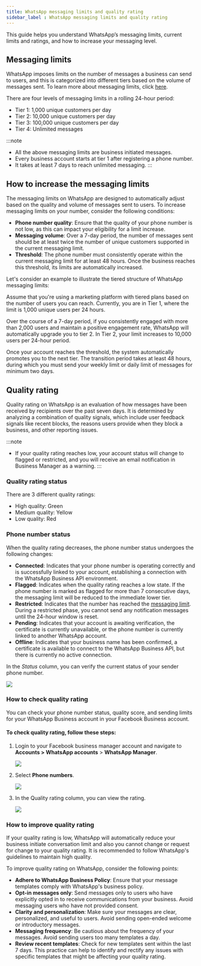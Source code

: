 ```yaml
---
title: WhatsApp messaging limits and quality rating
sidebar_label : WhatsApp messaging limits and quality rating
---
```


This guide helps you understand WhatsApp’s messaging limits, current limits and ratings, and how to increase your messaging level.

## Messaging limits

WhatsApp imposes limits on the number of messages a business can send to users, and this is categorized into different tiers based on the volume of messages sent. To learn more about messaging limits, click [here](https://developers.facebook.com/docs/whatsapp/messaging-limits). 

There are four levels of messaging limits in a rolling 24-hour period:

* Tier 1: 1,000 unique customers per day
* Tier 2: 10,000 unique customers per day
* Tier 3: 100,000 unique customers per day
* Tier 4: Unlimited messages

:::note
* All the above messaging limits are business initiated messages.
* Every business account starts at tier 1 after registering a phone number.
* It takes at least 7 days to reach unlimited messaging.
:::

## How to increase the messaging limits

The messaging limits on WhatsApp are designed to automatically adjust based on the quality and volume of messages sent to users. To increase messaging limits on your number, consider the following conditions:

* **Phone number quality**: Ensure that the quality of your phone number is not low, as this can impact your eligibility for a limit increase. 
* **Messaging volume**: Over a 7-day period, the number of messages sent should be at least twice the number of unique customers supported in the current messaging limit.
* **Threshold**: The phone number must consistently operate within the current messaging limit for at least 48 hours. Once the business reaches this threshold, its limits are automatically increased.


Let's consider an example to illustrate the tiered structure of WhatsApp messaging limits:

   Assume that you're using a marketing platform with tiered plans based on the number of users you can reach. Currently, you are in Tier 1, where the limit is 1,000 unique users per 24 hours.

Over the course of a 7-day period, if you consistently engaged with more than 2,000 users and maintain a positive engagement rate, WhatsApp will automatically upgrade you to tier 2. In Tier 2, your limit increases to 10,000 users per 24-hour period.

Once your account reaches the threshold, the system automatically promotes you to the next tier. The transition period takes at least 48 hours, during which you must send your weekly limit or daily limit of messages for minimum two days.

## Quality rating

Quality rating on WhatsApp is an evaluation of how messages have been received by recipients over the past seven days. It is determined by analyzing a combination of quality signals, which include user feedback signals like recent blocks, the reasons users provide when they block a business, and other reporting issues. 

:::note
* If your quality rating reaches low, your account status will change to flagged or restricted, and you will receive an email notification in Business Manager as a warning.
:::

### Quality rating status 

There are 3 different quality ratings:

* High quality: Green 
* Medium quality: Yellow
* Low quality: Red

### Phone number status

When the quality rating decreases, the phone number status undergoes the following changes:
* **Connected**: Indicates that your phone number is operating correctly and is successfully linked to your account, establishing a connection with the WhatsApp Business API environment. 
* **Flagged**: Indicates when the quality rating reaches a low state. If the phone number is marked as flagged for more than 7 consecutive days, the messaging limit will be reduced to the immediate lower tier.
* **Restricted**: Indicates that the number has reached the [messaging limit](#messaging-limits). During a restricted phase, you cannot send any notification messages until the 24-hour window is reset. 
* **Pending**: Indicates that your account is awaiting verification, the certificate is currently unavailable, or the phone number is currently linked to another WhatsApp account.
* **Offline**: Indicates that your business name has been confirmed, a certificate is available to connect to the WhatsApp Business API, but there is currently no active connection.

In the *Status* column, you can verify the current status of your sender phone number.

![](https://i.imgur.com/aXcZSOV.png)


### How to check quality rating

You can check your phone number status, quality score, and sending limits for your WhatsApp Business account in your Facebook Business account.

#### To check quality rating, follow these steps:

1. Login to your Facebook business manager account and navigate to **Accounts > WhatsApp accounts** > **WhatsApp Manager**.

      ![](https://i.imgur.com/ck9gziG.png)
	  
2. Select **Phone numbers**.

     ![](https://i.imgur.com/ifaxupp.jpg) 

3. In the Quality rating column, you can view the rating.

    ![](https://i.imgur.com/4BNPEUq.png)

### How to improve quality rating

If your quality rating is low, WhatsApp will automatically reduce your business initiate conversation limit and also you cannot change or request for change to your quality rating. It is recommended to follow WhatsApp's guidelines to maintain high quality.

To improve quality rating on WhatsApp, consider the following points:

* **Adhere to WhatsApp Business Policy**: Ensure that your message templates comply with WhatsApp's business policy. 
* **Opt-in messages only**: Send messages only to users who have explicitly opted in to receive communications from your business. Avoid messaging users who have not provided consent.
* **Clarity and personalization**: Make sure your messages are clear, personalized, and useful to users. Avoid sending open-ended welcome or introductory messages.
* **Messaging frequency**: Be cautious about the frequency of your messages. Avoid sending users too many templates a day.
* **Review recent templates**: Check for new templates sent within the last 7 days. This practice can help to identify and rectify any issues with specific templates that might be affecting your quality rating.